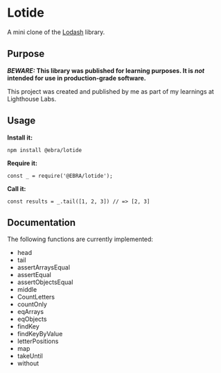 # Lotide

A mini clone of the [Lodash](https://lodash.com) library.

## Purpose

**_BEWARE:_ This library was published for learning purposes. It is _not_ intended for use in production-grade software.**

This project was created and published by me as part of my learnings at Lighthouse Labs. 

## Usage

**Install it:**

`npm install @ebra/lotide`

**Require it:**

`const _ = require('@EBRA/lotide');`

**Call it:**

`const results = _.tail([1, 2, 3]) // => [2, 3]`

## Documentation

The following functions are currently implemented:

  * head
  * tail
  * assertArraysEqual
  * assertEqual
  * assertObjectsEqual
  * middle
  * CountLetters
  * countOnly
  * eqArrays
  * eqObjects
  * findKey
  * findKeyByValue
  * letterPositions
  * map
  * takeUntil
  * without